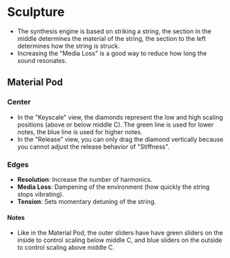 # Sculpture

- The synthesis engine is based on striking a string, the section in the middle determines the material of the string, the section to the left determines how the string is struck.
- Increasing the "Media Loss" is a good way to reduce how long the sound resonates.

## Material Pod

### Center

- In the "Keyscale" view, the diamonds represent the low and high scaling positions (above or below middle C). The green line is used for lower notes, the blue line is used for higher notes.
- In the "Release" view, you can only drag the diamond vertically because you cannot adjust the release behavior of "Stiffness".

### Edges

- **Resolution**: Increase the number of harmonics.
- **Media Loss**: Dampening of the environment (how quickly the string stops vibrating).
- **Tension**: Sets momentary detuning of the string.

#### Notes

- Like in the Material Pod, the outer sliders have have green sliders on the inside to control scaling below middle C, and blue sliders on the outside to control scaling above middle C.
